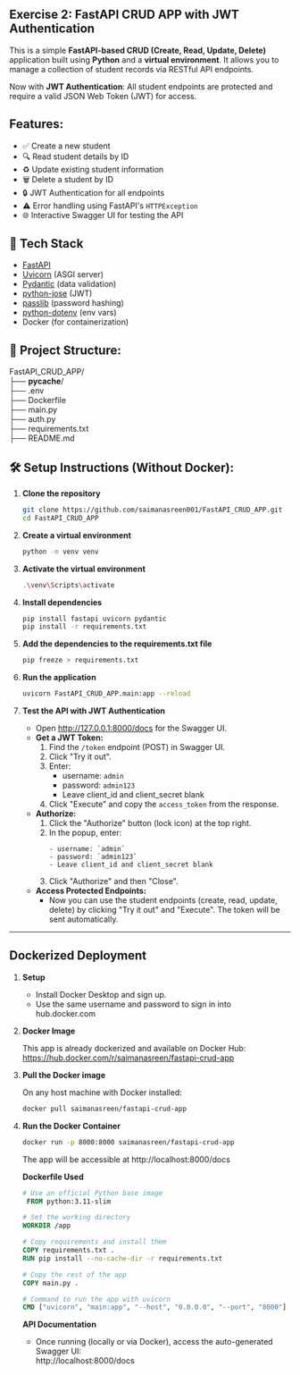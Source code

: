 ## Exercise 2: FastAPI CRUD APP with JWT Authentication
This is a simple **FastAPI-based CRUD (Create, Read, Update, Delete)** application built using **Python** and a **virtual environment**. It allows you to manage a collection of student records via RESTful API endpoints.

Now with **JWT Authentication**: All student endpoints are protected and require a valid JSON Web Token (JWT) for access.

## Features:
- ✅ Create a new student
- 🔍 Read student details by ID
- ♻️ Update existing student information
- 🗑️ Delete a student by ID
- 🔒 JWT Authentication for all endpoints
- ⚠️ Error handling using FastAPI's `HTTPException`
- 🌐 Interactive Swagger UI for testing the API

## 🧰 Tech Stack

- [FastAPI](https://fastapi.tiangolo.com/)
- [Uvicorn](https://www.uvicorn.org/) (ASGI server)
- [Pydantic](https://docs.pydantic.dev/) (data validation)
- [python-jose](https://python-jose.readthedocs.io/en/latest/) (JWT)
- [passlib](https://passlib.readthedocs.io/en/stable/) (password hashing)
- [python-dotenv](https://pypi.org/project/python-dotenv/) (env vars)
- Docker (for containerization)

## 📁 Project Structure:

FastAPI_CRUD_APP/<br>
 ├── __pycache__/          <br>
 ├── .env                  <br>
 ├── Dockerfile            <br>
 ├── main.py               <br>
 ├── auth.py               <br>
 ├── requirements.txt      <br>
 ├── README.md

## 🛠️ Setup Instructions (Without Docker):
1. **Clone the repository**  
   ```bash
   git clone https://github.com/saimanasreen001/FastAPI_CRUD_APP.git
   cd FastAPI_CRUD_APP
   ```

2. **Create a virtual environment**
   ```bash
   python -m venv venv
   ```

3. **Activate the virtual environment**
   ```bash
   .\venv\Scripts\activate
   ```

4. **Install dependencies**
    ```bash
    pip install fastapi uvicorn pydantic
    pip install -r requirements.txt
    ```
5. **Add the dependencies to the requirements.txt file**
   ```bash
   pip freeze > requirements.txt
   ```

6. **Run the application**
    ```bash
    uvicorn FastAPI_CRUD_APP.main:app --reload
    ```

7. **Test the API with JWT Authentication**
   - Open http://127.0.0.1:8000/docs for the Swagger UI.
   - **Get a JWT Token:**
     1. Find the `/token` endpoint (POST) in Swagger UI.
     2. Click "Try it out".
     3. Enter:
        - username: `admin`
        - password: `admin123`
        - Leave client_id and client_secret blank
     4. Click "Execute" and copy the `access_token` from the response.
   - **Authorize:**
     1. Click the "Authorize" button (lock icon) at the top right.
     2. In the popup, enter:
        ```
        - username: `admin`
        - password: `admin123`
        - Leave client_id and client_secret blank
        ```
     3. Click "Authorize" and then "Close".
   - **Access Protected Endpoints:**
     - Now you can use the student endpoints (create, read, update, delete) by clicking "Try it out" and "Execute". The token will be sent automatically.

---

## Dockerized Deployment
 1. **Setup**
 
     - Install Docker Desktop and sign up.<br>
     - Use the same username and password to sign in into hub.docker.com

2. **Docker Image**
   
   This app is already dockerized and available on Docker Hub:<br>
   https://hub.docker.com/r/saimanasreen/fastapi-crud-app
   

3. **Pull the Docker image**
   
   On any host machine with Docker installed:
   ```bash
   docker pull saimanasreen/fastapi-crud-app
   ```

5. **Run the Docker Container**
   ```bash
   docker run -p 8000:8000 saimanasreen/fastapi-crud-app
   ```
   The app will be accessible at http://localhost:8000/docs

   **Dockerfile Used**
   ```dockerfile
   # Use an official Python base image
    FROM python:3.11-slim

   # Set the working directory
   WORKDIR /app

   # Copy requirements and install them
   COPY requirements.txt .
   RUN pip install --no-cache-dir -r requirements.txt

   # Copy the rest of the app
   COPY main.py .
   
   # Command to run the app with uvicorn
   CMD ["uvicorn", "main:app", "--host", "0.0.0.0", "--port", "8000"]
   ```
   
   **API Documentation**
   
   - Once running (locally or via Docker), access the auto-generated Swagger UI:<br>
   http://localhost:8000/docs







